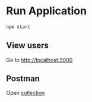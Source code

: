 # Run Application

```bash
npm start
```

## View users

Go to [http://localhost:3000](http://localhost:3000)

## Postman

Open [collection](./json.postman_collection.json)
